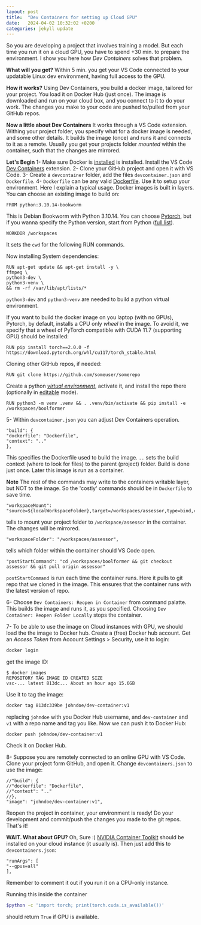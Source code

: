 ```yaml
---
layout: post
title:  "Dev Containers for setting up Cloud GPU"
date:   2024-04-02 10:32:02 +0200
categories: jekyll update
---
```

So you are developing a project that involves training a model. But each time you run it on a cloud GPU, you have to spend +30 min. to prepare the environment.
I show you here how *Dev Containers* solves that problem. 

__What will you get?__
Within 5 min. you get your VS Code connected to your updatable Linux dev environment, having full access to the GPU. 

__How it works?__
Using Dev Containers, you build a docker image, tailored for your project. You load it on Docker Hub (just once).
The image is downloaded and run on your cloud box, and you connect to it to do your work. The changes you make to your code are pushed to/pulled from your GitHub repos. 

__Now a little about Dev Containers__
It works through a VS Code extension. Withing your project folder, you specify what for a docker image is needed, and some other details. It builds the image (once) and runs it and connects to it as a remote. Usually you get your projects folder _mounted_ within the container, such that the changes are mirrored.

__Let's Begin__
1- Make sure Docker is [installed](https://docs.docker.com/engine/install/) is installed. Install the VS Code [Dev Containers](https://marketplace.visualstudio.com/items?itemName=ms-vscode-remote.remote-containers) extension.
2- Clone your GitHub project and open it with VS Code.
3- Create a `devcontainer` folder, add the files `devcontainer.json` and `Dockerfile`. 
4- `Dockerfile` can be any valid [Dockerfile](https://docs.docker.com/develop/develop-images/dockerfile_best-practices/). Use it to setup your environment. Here I explain a typical usage. 
Docker images is built in layers. You can choose an existing image to build on: 
```
FROM python:3.10.14-bookworm
```
This is Debian Bookworm with Python 3.10.14. 
You can choose [Pytorch](https://hub.docker.com/r/pytorch/pytorch), but if you wanna specify the Python version, start from Python ([full list](https://hub.docker.com/_/python)). 

```
WORKDIR /workspaces  
```
It sets the `cwd` for the  following RUN commands. 

Now installing System dependencies: 
```
RUN apt-get update && apt-get install -y \
ffmpeg \
python3-dev \
python3-venv \
&& rm -rf /var/lib/apt/lists/*
```
`python3-dev` and `python3-venv` are needed to build a python virtual environment. 

If you want to build the docker image on you laptop (with no GPUs), Pytorch, by default,  installs a CPU only _wheel_ in the image. To avoid it, we specify that a wheel of PyTorch compatible with CUDA 11.7 (supporting GPU) should be installed: 
```
RUN pip install torch==2.0.0 -f https://download.pytorch.org/whl/cu117/torch_stable.html
```

Cloning other GitHub repos, if needed:
```
RUN git clone https://github.com/someuser/somerepo
```
Create a python [*virtual environment*](https://docs.python.org/3/library/venv.html), activate it, and install the repo there (optionally in [editable](https://packaging.python.org/en/latest/guides/distributing-packages-using-setuptools/#working-in-development-mode) mode). 
```
RUN python3 -m venv .venv && . .venv/bin/activate && pip install -e /workspaces/boolformer
```

5- Within `devcontainer.json` you can adjust Dev Containers operation. 
```
"build": {
"dockerfile": "Dockerfile",
"context": ".."
},
```
This specifies the Dockerfile used to build the image. `..` sets the build context (where to look for files) to the parent (project) folder. Build is done just once. Later this image is run as a container.

**Note** The rest of the commands may write to the containers writable layer, but NOT to the image. So the 'costly' commands should be in `Dockerfile` to save time.

```
"workspaceMount": "source=${localWorkspaceFolder},target=/workspaces/assessor,type=bind,consistency=delegated",
```
tells to mount your project folder to `/workspace/assessor` in the container. The changes will be mirrored. 

```
"workspaceFolder": "/workspaces/assessor",
```
tells which folder within the container should VS Code open. 

```
"postStartCommand": "cd /workspaces/boolformer && git checkout assessor && git pull origin assessor"
```
`postStartCommand` is run each time the container runs. Here it pulls to git repo that we cloned in the image. This ensures that the container runs with the latest version of repo.

6- Choose `Dev Containers: Reopen in Container` from command palatte. This builds the image and runs it, as you specified. Choosing `Dev Container: Reopen Folder Locally` stops the container.

7- To be able to use the image on Cloud instances with GPU, we should load the the image to Docker hub. 
Create a (free) Docker hub account. Get an *Access Token* from Account Settings > Security, use it to login: 
```bash
docker login
```
get the image ID:
```
$ docker images 
REPOSITORY TAG IMAGE ID CREATED SIZE 
vsc-... latest 813dc... About an hour ago 15.6GB
```
Use it to tag the image:
```bash
docker tag 813dc339be johndoe/dev-container:v1
```
replacing `johndoe` with you Docker Hub username, and `dev-container` and `v1` with a repo name and tag you like.
Now we can push it to Docker Hub:
```
docker push johndoe/dev-container:v1
```
Check it on Docker Hub.

8- Suppose you are remotely connected to an online GPU with VS Code. Clone your project form GitHub, and open it. Change `devcontainers.json` to use the image:
```
//"build": {
//"dockerfile": "Dockerfile",
//"context": ".."
//},
"image": "johndoe/dev-container:v1",
```
Reopen the project in container, your environment is ready! Do your development and commit/push the changes you made to the git repos. That's it!

**WAIT. What about GPU?**
Oh, Sure :) [NVIDIA Container Toolkit](https://docs.nvidia.com/datacenter/cloud-native/container-toolkit/latest/install-guide.html) should be installed on your cloud instance (it usually is). Then just add this to `devcontainers.json`:
```
"runArgs": [
"--gpus=all"
],
```
Remember to comment it out if you run it on a CPU-only instance.

Running this inside the container
```bash
$python -c 'import torch; print(torch.cuda.is_available())'
```
should return `True` if GPU is available.
